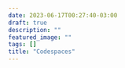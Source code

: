 ```yaml
---
date: 2023-06-17T00:27:40-03:00
draft: true
description: ""
featured_image: ""
tags: []
title: "Codespaces"
---
```



